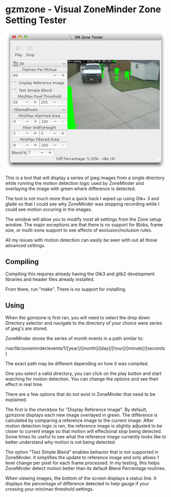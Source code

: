 gzmzone - Visual ZoneMinder Zone Setting Tester
===============================================

![gzmzone image](http://github.com/cbagwell/gzmzone/blob/master/gzmzone-screenshot.png)

This is a tool that will display a series of jpeg images
from a single directory while running the motion detection
logic used by ZoneMinder and overlaying the image with
green where difference is detected.

The tool is not much more than a quick hack I wiped up
using Gtk+ 3 and glade so that I could see why ZoneMinder
was stopping recording while I could see motion occuring
in the images.

The window will allow you to modify most all settings from
the Zone setup window.  The major exceptions are that there
is no support for Blobs, frame size, or multi-zone support
to see affects of exclusion/inclusion rules.

All my issues with motion detection can easily be seen with out
all those advanced settings.

Compiling
---------

Compiling this requires already having the Gtk3 and glib2
development libraries and header files already installed.

From there, run "make".  There is no support for installing.

Using
-----

When the gzmzone is first ran, you will need to select the
drop down Directory selector and navigate to the directory
of your choice were series of jpeg's are stored.

ZoneMinder stores the series of month events  in a path similar to:

/var/lib/zoneminder/events/1/[year]/[month]/[day]/[hour]/[minute]/[seconds]

The exact path may be different depending on how it was compiled.

One you select a valid directory, you can click on the play button and
start watching for motion detection.  You can change the options and
see their effect in real time.

There are a few options that do not exist in ZoneMinder that need
to be explained.

The first is the checkbox for "Display Reference Image".  By default,
gzmzone displays each new image overlayed in green.  The difference
is calculated by comparing a reference image to the current image.
After motion detection logic is ran, the reference image is slightly
adjusted to be closer to current image so that motion will effectional
stop being detected.  Some times its useful to see what the reference
image currently looks like to better understand why motion is not
being detected.

The option "Test Simple Blend" enables behavior that is not
supported in ZoneMinder.  It simplifies the update to reference image
and only allows 1 level change per pixel for each frame processed.
In my testing, this helps ZoneMinder detect motion better than
its default Blend Percentage routines.

When viewing images, the bottom of the screen displays a status
line.  It displays the percentage of difference detected to help
gauge if your crossing your min/max threshold settings.
